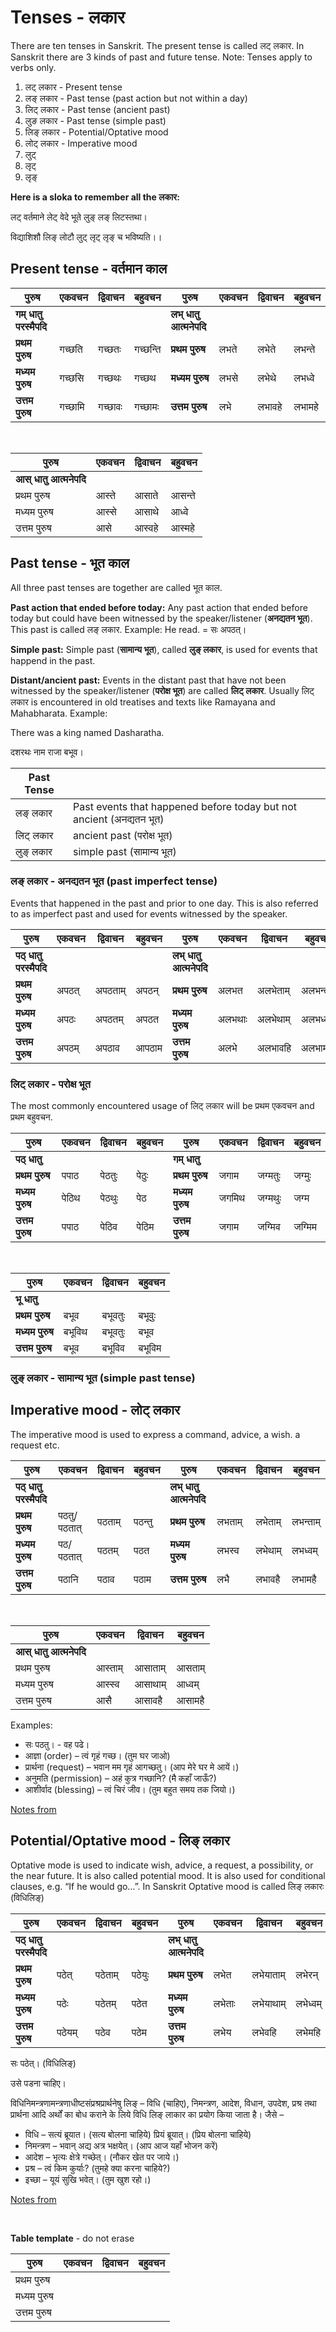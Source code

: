 # Tenses - लकार

There are ten tenses in Sanskrit. The present tense is called लट् लकार. In Sanskrit there are 3 kinds of past and future tense. Note: Tenses apply to verbs only.

1. लट् लकार - Present tense
1. लङ् लकार - Past tense (past action but not within a day)
1. लिट् लकार - Past tense (ancient past)
1. लुङ लकार - Past tense (simple past)
1. लिङ् लकार - Potential/Optative mood
1. लोट् लकार - Imperative mood
1. लुट्
1. लृट्
1. लृङ्

**Here is a sloka to remember all the लकार:**

लट् वर्तमाने लेट् वेदे भूते लुङ् लङ् लिटस्तथा। 

विद्याशिशौ लिङ् लोटौ लुट् लृट् लृङ् च भविष्यति।।


## Present tense - वर्तमान काल

| पुरुष | एकवचन | द्विवाचन | बहुवचन | पुरुष | एकवचन | द्विवाचन | बहुवचन |
| --- | --- | --- | --- | --- | --- | --- | --- |
| **गम् धातु परस्मैपदि** | | | | **लभ् धातु आत्मनेपदि** | | | |
| **प्रथम पुरुष** | गच्छति | गच्छतः | गच्छन्ति | **प्रथम पुरुष** | लभते | लभेते | लभन्ते |
| **मध्यम पुरुष** | गच्छसि | गच्छथः | गच्छथ | **मध्यम पुरुष** | लभसे | लभेथे | लभध्वे |
| **उत्तम पुरुष** | गच्छामि | गच्छावः | गच्छामः | **उत्तम पुरुष** | लभे | लभावहे | लभामहे |

<BR>

| पुरुष | एकवचन | द्विवाचन | बहुवचन |
| --- | --- | --- | --- |
| **आस् धातु आत्मनेपदि** | | | | 
| प्रथम पुरुष | आस्ते | आसाते | आसन्ते |
| मध्यम पुरुष | आस्से | आसाथे | आध्वे |
| उत्तम पुरुष | आसे | आस्वहे | आस्महे |

## Past tense - भूत काल

All three past tenses are together are called भूत काल. 

**Past action that ended before today:** Any past action that ended before today but could have been witnessed by the speaker/listener (**अनद्यतन भूत**). This past is called लङ् लकार. Example: He read. = सः अपठत्। 


**Simple past:**
Simple past (**सामान्य भूत**), called **लुङ् लकार**, is used for events that happend in the past. 

**Distant/ancient past:**
Events in the distant past that have not been witnessed  by the speaker/listener  (**परोक्ष भूत**) are called **लिट् लकार**. Usually लिट् लकार is encountered in old treatises and texts like Ramayana and Mahabharata. Example:

There was a king named Dasharatha.

दशरथः नाम राजा बभूव।


| Past Tense | |
| --- | --- |
| लङ् लकार | Past events that happened before today but not ancient (अनद्यतन भूत) | 
| लिट् लकार | ancient past (परोक्ष भूत) |
| लुङ् लकार | simple past (सामान्य भूत) |


### लङ् लकार - अनद्यतन भूत (past imperfect tense)

Events that happened in the past and prior to one day. This is also referred to as imperfect past and used for events witnessed by the speaker. 

| पुरुष | एकवचन | द्विवाचन | बहुवचन | पुरुष | एकवचन | द्विवाचन | बहुवचन |
| --- | --- | --- | --- | --- | --- | --- | --- |
| **पठ् धातु परस्मैपदि** | | | | **लभ् धातु आत्मनेपदि** | | | |
| **प्रथम पुरुष** |  अपठत् | अपठताम् | अपठन् | **प्रथम पुरुष** | अलभत | अलभेताम् | अलभन्त |
| **मध्यम पुरुष** | अपठः | अपठतम् | अपठत | **मध्यम पुरुष** | अलभथाः | अलभेथाम्  | अलभध्वम् |
| **उत्तम पुरुष** | अपठम् | अपठाव | आपठाम | **उत्तम पुरुष** | अलभे | अलभावहि | अलभामहि |

### लिट् लकार - परोक्ष भूत

The most commonly encountered usage of लिट् लकार will be प्रथम एकवचन and प्रथम बहुवचन. 

| पुरुष | एकवचन | द्विवाचन | बहुवचन | पुरुष | एकवचन | द्विवाचन | बहुवचन |
| --- | --- | --- | --- | --- | --- | --- | --- |
| **पठ् धातु** |||| **गम् धातु** |||| 
| **प्रथम पुरुष** | पपाठ | पेठतुः | पेठुः | **प्रथम पुरुष** | जगाम | जग्मतुः | जग्मुः |
| **मध्यम पुरुष** | पेठिथ | पेठथुः | पेठ | **मध्यम पुरुष** | जगमिथ | जग्मथुः | जग्म |
| **उत्तम पुरुष** | पपाठ | पेठिव | पेठिम | **उत्तम पुरुष** | जगाम | जग्मिव | जग्मिम |

<BR>

| पुरुष | एकवचन | द्विवाचन | बहुवचन |
| --- | --- | --- | --- |
| **भू धातु** ||||
| **प्रथम पुरुष** | बभूव | बभूवतुः | बभूवुः |
| **मध्यम पुरुष** | बभूविथ | बभूवतुः | बभूव |
| **उत्तम पुरुष** | बभूव | बभूविव | बभूविम |


### लुङ् लकार - सामान्य भूत (simple past tense)

## Imperative mood - लोट् लकार 

The imperative mood is used to express a command, advice, a wish. a request etc.

| पुरुष | एकवचन | द्विवाचन | बहुवचन | पुरुष | एकवचन | द्विवाचन | बहुवचन |
| --- | --- | --- | --- | --- | --- | --- | --- |
| **पठ् धातु परस्मैपदि** | | | | **लभ् धातु आत्मनेपदि** | | | |
| **प्रथम पुरुष** | पठतु/पठतात् | पठताम् | पठन्तु | **प्रथम पुरुष** | लभताम् | लभेताम् | लभन्ताम् |
| **मध्यम पुरुष** | पठ/पठतात् | पठतम् | पठत | **मध्यम पुरुष** | लभस्व | लभेथाम् | लभध्वम् |
| **उत्तम पुरुष** |  पठानि | पठाव | पठाम | **उत्तम पुरुष** | लभै | लभावहै | लभामहै |

<BR>

| पुरुष | एकवचन | द्विवाचन | बहुवचन |
| --- | --- | --- | --- |
| **आस् धातु आत्मनेपदि** | | | | 
| प्रथम पुरुष | आस्ताम् | आसाताम् | आसताम् |
| मध्यम पुरुष | आस्स्व | आसाथाम् | आध्वम् |
| उत्तम पुरुष | आसै | आसावहै | आसामहै |


Examples:

- सः पठतु। - वह पढे।
- आज्ञा (order) – त्वं गृहं गच्छ। (तुम घर जाओ)
- प्रार्थना (request) – भवान मम गृहं आगच्छतु। (आप मेरे घर मे आयें।)
- अनुमति (permission) – अहं कुत्र गच्छानि? (मै कहाँ जाऊँ?)
- आशीर्वाद (blessing) – त्वं चिरं जीव। (तुम बहुत समय तक जियो।)

[Notes from](https://www.mycoaching.in/2020/08/lot-lakar.html)

## Potential/Optative mood - लिङ् लकार 

Optative mode is used to indicate wish, advice, a request, a possibility, or the near future. It is also called potential mood. It is also used for conditional clauses, e.g. “If he would go…”. In Sanskrit Optative mood is called लिङ् लकारः (विधिलिङ्)

| पुरुष | एकवचन | द्विवाचन | बहुवचन | पुरुष | एकवचन | द्विवाचन | बहुवचन |
| --- | --- | --- | --- | --- | --- | --- | --- |
| **पठ् धातु परस्मैपदि** | | | | **लभ् धातु आत्मनेपदि** | | | |
| **प्रथम पुरुष** | पठेत् | पठेताम् | पठेयुः | **प्रथम पुरुष** | लभेत | लभेयाताम् | लभेरन् |
| **मध्यम पुरुष** | पठेः | पठेतम् | पठेत | **मध्यम पुरुष** | लभेताः | लभेयाथाम् | लभेध्वम् |
| **उत्तम पुरुष** | पठेयम् | पठेव | पठेम | **उत्तम पुरुष** | लभेय | लभेवहि | लभेमहि |



सः पठेत्। (विधिलिङ्)

उसे पडना चाहिए।

विधिनिमन्त्रणामन्त्रणाधीष्टसंप्रश्रप्रार्थनेषु लिङ् – विधि (चाहिए), निमन्त्रण, आदेश, विधान, उपदेश, प्रश्र तथा प्रार्थना आदि अर्थों का बोध कराने के लिये विधि लिङ् लाकार का प्रयोग किया जाता है। जैसे – 

- विधि – सत्यं ब्रूयात। (सत्य बोलना चाहिये) प्रियं ब्रूयात्। (प्रिय बोलना चाहिये)
- निमन्त्रण – भवान् अद्य अत्र भक्षयेत्। (आप आज यहाँ भोजन करें)
- आदेश – भृत्यः क्षेत्रे गच्छेत्। (नौकर खेत पर जाये।)
- प्रश्र – त्वं किम कुर्याः? (तुमहे क्या करना चाहिये?)
- इच्छा – यूयं सुखि भवेत्। (तुम खुश रहो।)

[Notes from](https://www.mycoaching.in/2020/08/Vidhiling-Lakar.html)

<BR>

**Table template** - do not erase

| पुरुष | एकवचन | द्विवाचन | बहुवचन |
| --- | --- | --- | --- |
| प्रथम पुरुष | | | |
| मध्यम पुरुष | | | |
| उत्तम पुरुष | | | |
